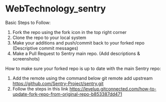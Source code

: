 # WebTechnology_sentry
Basic Steps to Follow:
1. Fork the repo using the fork icon in the top right corner
2. Clone the repo to your local system
3. Make your additions and push/commit back to your forked repo (Descriptive commit messages)
4. Make a Pull Request to Sentry main repo. (Add descriptions & screenshots)

How to make sure your forked repo is up to date with the main Sentry repo:
1. Add the remote using the command below
git remote add upstream https://github.com/Sentry-Project/sentry.git
2. Follow the steps in this link https://levelup.gitconnected.com/how-to-update-fork-repo-from-original-repo-b853387dd471
